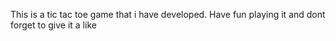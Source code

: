This is a tic tac toe game that i have developed. Have fun playing it and dont forget to give it a like